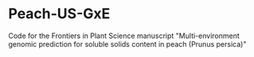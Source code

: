 # Peach-US-GxE
Code for the Frontiers in Plant Science manuscript "Multi-environment genomic prediction for soluble solids content in peach (Prunus persica)"
